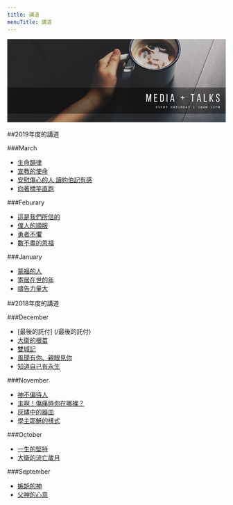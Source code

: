 ```yaml
---
title: 講道
menuTitle: 講道
---
```

![](./media.png)

##2019年度的講道

###March
- [生命韻律](/生命韻律)
- [宣教的使命](/宣教的使命)
- [安慰傷心的人 讀約伯記有感](/安慰傷心的人%20讀約伯記有感)
- [向著標竿直跑](/向著標竿直跑)

###Feburary
- [這是我們所信的](/這是我們所信的)
- [僕人的順服](/僕人的順服)
- [勇者不懼](/勇者不懼)
- [數不盡的恩福](/數不盡的恩福)

###January
- [蒙福的人](/蒙福的人)
 - [寄居在世的年](/寄居在世的年日)
 - [禱告力量大](/禱告力量大)

##2018年度的講道

###December
- [最後的託付] (/最後的託付)
- [大衛的根苗](/大衛的根苗)
- [雙城記](/雙城記)
- [風聞有你、親眼見你](/風聞有你、親眼見你)
- [知道自己有永生](/知道自己有永生)

###November
- [神不偏待人](/神不偏待人)
- [主啊！傷痛時你在哪裡？](/主啊！傷痛時你在哪裡？)
- [灰燼中的器皿](/灰燼中的器皿)
- [學主耶穌的樣式](/學主耶穌的樣式)

###October
- [一生的堅持](/一生的堅持)
- [大衛的流亡歲月](/大衛的流亡歲月)

###September
- [嫉妒的神](/嫉妒的神)
- [父神的心意](/父神的心意)
